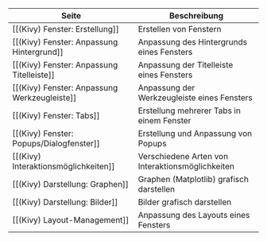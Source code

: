 | Seite | Beschreibung |
| ----------- | ----------- |
| [[(Kivy) Fenster: Erstellung]] | Erstellen von Fenstern |
| [[(Kivy) Fenster: Anpassung Hintergrund]] | Anpassung des Hintergrunds eines Fensters |
| [[(Kivy) Fenster: Anpassung Titelleiste]] | Anpassung der Titelleiste eines Fensters |
| [[(Kivy) Fenster: Anpassung Werkzeugleiste]] | Anpassung der Werkzeugleiste eines Fensters |
| [[(Kivy) Fenster: Tabs]] | Erstellung mehrerer Tabs in einem Fenster |
| [[(Kivy) Fenster: Popups/Dialogfenster]] | Erstellung und Anpassung von Popups |
| [[(Kivy) Interaktionsmöglichkeiten]] | Verschiedene Arten von Interaktionsmöglichkeiten |
| [[(Kivy) Darstellung: Graphen]] | Graphen (Matplotlib) grafisch darstellen |
| [[(Kivy) Darstellung: Bilder]] | Bilder grafisch darstellen |
| [[(Kivy) Layout-Management]] | Anpassung des Layouts eines Fensters |